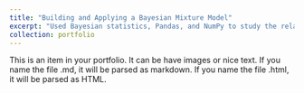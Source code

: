 ```yaml
---
title: "Building and Applying a Bayesian Mixture Model"
excerpt: "Used Bayesian statistics, Pandas, and NumPy to study the relationship between student teacher ratio and student test scores in Massachusetts. [PDF](/files/bayesian_mixture_model.pdf), [Code](https://github.com/arjun-shanmugam/bayesian-mixture-model) <br/> <img src='/images/bayesian_mixture_model.png' width=600px height=auto> <img src='/images/bayesian_mixture_model_2.png' width=600px height=auto>"
collection: portfolio
---
```


This is an item in your portfolio. It can be have images or nice text. If you name the file .md, it will be parsed as markdown. If you name the file .html, it will be parsed as HTML. 
